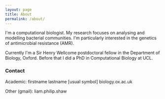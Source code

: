 ```yaml
---
layout: page
title: About
permalink: /about/
---
```


I'm a computational biologist. My research focuses on analysing and modelling bacterial communities. I'm particularly interested in the genetics of antimicrobial resistance (AMR).

Currently I'm a Sir Henry Wellcome postdoctoral fellow in the Department of Biology, Oxford. Before that I did a PhD in Computational Biology at UCL.

### Contact

Academic: firstname lastname [usual symbol] biology.ox.ac.uk

Other (gmail): liam.philip.shaw
